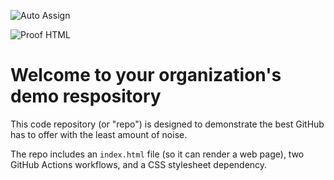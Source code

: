 ![Auto Assign](https://github.com/buildingbricks/demo-repository/actions/workflows/auto-assign.yml/badge.svg)

![Proof HTML](https://github.com/buildingbricks/demo-repository/actions/workflows/proof-html.yml/badge.svg)

# Welcome to your organization's demo respository
This code repository (or "repo") is designed to demonstrate the best GitHub has to offer with the least amount of noise.

The repo includes an `index.html` file (so it can render a web page), two GitHub Actions workflows, and a CSS stylesheet dependency.
